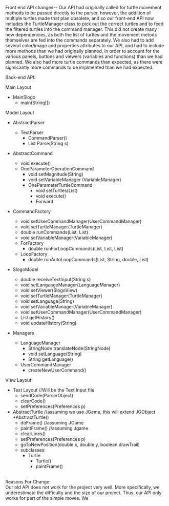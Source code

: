 Front end API changes-- Our API had originally called for turtle movement methods to be passed directly to the parser, however, the addition of multiple turtles made that plan obsolete, and so our front-end API now includes the TurtleManager class to pick out the correct turtles and to feed the filtered turtles into the command manager. This did not create many new dependencies, as  both the list of turtles and the movement metods themselves are fed into the commands separately. 
We also had to add several color/image and properties attributes to our API, and had to include more methods than we had originally planned, in order to account for the various panels, buttons and viewers (variables and functions) than we had planned. We also had more turtle commands than expected, as there were signiicantly more commands to be implmented than we had expected.

Back-end API:

Main Layout
  * MainSlogo 
    * main(String[])

Model Layout
  * AbstractParser
    * TextParser
      * CommandParser()
      * List<String> Parse(String s)

  * AbstractCommand
    * void execute()
    * OneParameterOperationCommand
      * void setMagnitude(String)
      * void setVariableManager (VariableManager)
      * OneParameterTurtleCommand
        * void setTurtles(List<Turtle>)
        * void execute()
        * Forward 

  * CommandFactory
    * void setUserCommandManager(UserCommandManager)
    * void setTurtleManager(TurtleManager)
    * double runCommands(List<StringNode>, List<Turtle>)
    * void setVariableManager(VariableManager)
    * ForFactory
      * double runForLoopCommands(List<StringNode>, List<StringNode>, List<Turtle>)
    * LoopFactory
      * double runAutoLoopCommands(List<StringNode>, String, double, List<Turtle>)

  * SlogoModel
    * double receiveTextInput(String s)
    * void setLanguageManager(LanguageManager)
    * void setViewer(SlogoView)
    * void setTurtleManager(TurtleManager)
    * void setLanguage(String)
    * void setVariableManager(VariableManager)
    * void setUserCommandManager(UserCommandManager)
    * List<String> getHistory()
    * void updateHistory(String)

  * Managers
    * LanguageManager
      * StringNode translateNode(StringNode)
      * void setLanguage(String)
      * String getLanguage()
    * UserCommandManager
      * createNewUserCommand()

View Layout
  * Text Layout //Will be the Text Input file
     * sendCode(ParserObject)
     * clearCode()
     * setPreferences(Preferences p)
  * AbstractTurtle //assuming we use JGame, this will extend JGObject
    *AbstractTurtle()
    * doFrame() //assuming JGame
    * paintFrame() //assuming Jgame
    * clearLines()
    * setPreferences(Preferences p)
    * goToNewPosition(double x, double y, boolean drawTrail)
    * subclasses:
      * Turtle
        * Turtle()
        * paintFrame()

<br>Reasons For Change:
<br>Our old API does not work for the project very well. More specifically, we underestimate the difficulty and the size of our project. Thus, our API only works for part of the simple moves. We

